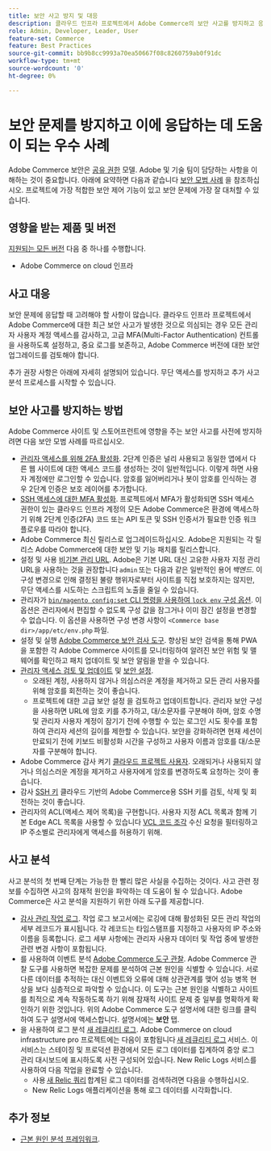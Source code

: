 ```yaml
---
title: 보안 사고 방지 및 대응
description: 클라우드 인프라 프로젝트에서 Adobe Commerce의 보안 사고를 방지하고 응답하기 위한 모범 사례에 대해 배웁니다.
role: Admin, Developer, Leader, User
feature-set: Commerce
feature: Best Practices
source-git-commit: bb9b8cc9993a70ea50667f08c8260759ab0f91dc
workflow-type: tm+mt
source-wordcount: '0'
ht-degree: 0%

---
```



# 보안 문제를 방지하고 이에 응답하는 데 도움이 되는 우수 사례

Adobe Commerce 보안은 [공유 권한](https://www.adobe.com/content/dam/cc/en/trust-center/ungated/whitepapers/experience-cloud/adobe-commerce-shared-responsibility-guide.pdf) 모델. Adobe 및 기술 팀이 담당하는 사항을 이해하는 것이 중요합니다. 아래에 요약하면 다음과 같습니다 [보안 모범 사례](https://www.adobe.com/content/dam/cc/en/security/pdfs/Adobe-Magento-Commerce-Best-Practices-Guide.pdf) 을 참조하십시오. 프로젝트에 가장 적합한 보안 제어 기능이 있고 보안 문제에 가장 잘 대처할 수 있습니다.

## 영향을 받는 제품 및 버전

[지원되는 모든 버전](../../../release/versions.md) 다음 중 하나를 수행합니다.

- Adobe Commerce on cloud 인프라

## 사고 대응

보안 문제에 응답할 때 고려해야 할 사항이 많습니다. 클라우드 인프라 프로젝트에서 Adobe Commerce에 대한 최근 보안 사고가 발생한 것으로 의심되는 경우 모든 관리자 사용자 계정 액세스를 감사하고, 고급 MFA(Multi-Factor Authentication) 컨트롤을 사용하도록 설정하고, 중요 로그를 보존하고, Adobe Commerce 버전에 대한 보안 업그레이드를 검토해야 합니다.

추가 권장 사항은 아래에 자세히 설명되어 있습니다. 무단 액세스를 방지하고 추가 사고 분석 프로세스를 시작할 수 있습니다.

## 보안 사고를 방지하는 방법

Adobe Commerce 사이트 및 스토어프런트에 영향을 주는 보안 사고를 사전에 방지하려면 다음 보안 모범 사례를 따르십시오.

- [관리자 액세스를 위해 2FA 활성화](https://docs.magento.com/user-guide/stores/security-two-factor-authentication.html).
2단계 인증은 널리 사용되고 동일한 앱에서 다른 웹 사이트에 대한 액세스 코드를 생성하는 것이 일반적입니다. 이렇게 하면 사용자 계정에만 로그인할 수 있습니다. 암호를 잃어버리거나 봇이 암호를 인식하는 경우 2단계 인증은 보호 레이어를 추가합니다.
- [SSH 액세스에 대한 MFA 활성화](https://devdocs.magento.com/cloud/project/project-enable-mfa-enforcement.html).
프로젝트에서 MFA가 활성화되면 SSH 액세스 권한이 있는 클라우드 인프라 계정의 모든 Adobe Commerce은 환경에 액세스하기 위해 2단계 인증(2FA) 코드 또는 API 토큰 및 SSH 인증서가 필요한 인증 워크플로우를 따라야 합니다.
- Adobe Commerce 최신 릴리스로 업그레이드하십시오.
Adobe은 지원되는 각 릴리스 Adobe Commerce에 대한 보안 및 기능 패치를 릴리스합니다.
- 설정 및 사용 [비기본 관리 URL](https://docs.magento.com/user-guide/stores/store-urls-custom-admin.html).
Adobe은 기본 URL 대신 고유한 사용자 지정 관리 URL을 사용하는 것을 권장합니다 `admin` 또는 다음과 같은 일반적인 용어 *백엔드*. 이 구성 변경으로 인해 결정된 불량 행위자로부터 사이트를 직접 보호하지는 않지만, 무단 액세스를 시도하는 스크립트의 노출을 줄일 수 있습니다.
- 관리자가  [`bin/magento config:set` CLI 명령을 사용하여 `lock env` 구성 옵션](https://experienceleague.adobe.com/docs/commerce-operations/configuration-guide/cli/configuration-management/set-configuration-values.html#set-configuration-values-that-cannot-be-edited-in-the-admin). 이 옵션은 관리자에서 편집할 수 없도록 구성 값을 잠그거나 이미 잠긴 설정을 변경할 수 없습니다. 이 옵션을 사용하면 구성 변경 사항이 `<Commerce base dir>/app/etc/env.php` 파일.
- 설정 및 실행 [Adobe Commerce 보안 검사 도구](https://docs.magento.com/user-guide/magento/security-scan.html).
향상된 보안 검색을 통해 PWA을 포함한 각 Adobe Commerce 사이트를 모니터링하여 알려진 보안 위험 및 맬웨어를 확인하고 패치 업데이트 및 보안 알림을 받을 수 있습니다.
- [관리자 액세스 검토 및 업데이트](https://docs.magento.com/user-guide/system/permissions-users-all.html) 및 [보안 설정](https://docs.magento.com/user-guide/stores/security-admin.html).
   - 오래된 계정, 사용하지 않거나 의심스러운 계정을 제거하고 모든 관리 사용자를 위해 암호를 회전하는 것이 좋습니다.
   - 프로젝트에 대한 고급 보안 설정 을 검토하고 업데이트합니다. 관리자 보안 구성을 사용하면 URL에 암호 키를 추가하고, 대/소문자를 구분해야 하며, 암호 수명 및 관리자 사용자 계정이 잠기기 전에 수행할 수 있는 로그인 시도 횟수를 포함하여 관리자 세션의 길이를 제한할 수 있습니다. 보안을 강화하려면 현재 세션이 만료되기 전에 키보드 비활성화 시간을 구성하고 사용자 이름과 암호를 대/소문자를 구분해야 합니다.
- Adobe Commerce 감사 켜기 [클라우드 프로젝트 사용자](https://devdocs.magento.com/cloud/project/user-admin.html).
오래되거나 사용되지 않거나 의심스러운 계정을 제거하고 사용자에게 암호를 변경하도록 요청하는 것이 좋습니다.
- 감사 [SSH 키](https://devdocs.magento.com/cloud/before/before-workspace-ssh.html) 클라우드 기반의 Adobe Commerce용
SSH 키를 검토, 삭제 및 회전하는 것이 좋습니다.
- 관리자의 ACL(액세스 제어 목록)을 구현합니다.
사용자 지정 ACL 목록과 함께 기본 Edge ACL 목록을 사용할 수 있습니다 [VCL 코드 조각](https://devdocs.magento.com/cloud/cdn/fastly-vcl-allowlist.html#vcl) 수신 요청을 필터링하고 IP 주소별로 관리자에게 액세스를 허용하기 위해.

## 사고 분석

사고 분석의 첫 번째 단계는 가능한 한 빨리 많은 사실을 수집하는 것이다. 사고 관련 정보를 수집하면 사고의 잠재적 원인을 파악하는 데 도움이 될 수 있습니다. Adobe Commerce은 사고 분석을 지원하기 위한 아래 도구를 제공합니다.

- [감사 관리 작업 로그](https://docs.magento.com/user-guide/system/action-log-report.html).
작업 로그 보고서에는 로깅에 대해 활성화된 모든 관리 작업의 세부 레코드가 표시됩니다. 각 레코드는 타임스탬프를 지정하고 사용자의 IP 주소와 이름을 등록합니다. 로그 세부 사항에는 관리자 사용자 데이터 및 작업 중에 발생한 관련 변경 사항이 포함됩니다.
- 를 사용하여 이벤트 분석 [Adobe Commerce 도구 관찰](https://experienceleague.adobe.com/docs/commerce-operations/tools/observation-for-adobe-commerce/intro.html?lang=en).
Adobe Commerce 관찰 도구를 사용하면 복잡한 문제를 분석하여 근본 원인을 식별할 수 있습니다. 서로 다른 데이터를 추적하는 대신 이벤트와 오류에 대해 상관관계를 맺어 성능 병목 현상을 보다 심층적으로 파악할 수 있습니다.
이 도구는 근본 원인을 식별하고 사이트를 최적으로 계속 작동하도록 하기 위해 잠재적 사이트 문제 중 일부를 명확하게 확인하기 위한 것입니다. 위의 Adobe Commerce 도구 설명서에 대한 링크를 클릭하여 도구 설명서에 액세스합니다. 설명서에는 **보안** 탭.
- 을 사용하여 로그 분석 [새 레큐리티 로그](https://devdocs.magento.com/cloud/project/new-relic.html#new-relic-logs). Adobe Commerce on cloud infrastructure pro 프로젝트에는 다음이 포함됩니다 [새 레큐리티 로그](https://docs.newrelic.com/docs/logs/new-relic-logs/get-started/introduction-new-relic-logs) 서비스. 이 서비스는 스테이징 및 프로덕션 환경에서 모든 로그 데이터를 집계하여 중앙 로그 관리 대시보드에 표시하도록 사전 구성되어 있습니다.
New Relic Logs 서비스를 사용하여 다음 작업을 완료할 수 있습니다.
   - 사용 [새 Relic 쿼리](https://docs.newrelic.com/docs/logs/new-relic-logs/ui-data/query-syntax-logs) 합계된 로그 데이터를 검색하려면 다음을 수행하십시오.
   - New Relic Logs 애플리케이션을 통해 로그 데이터를 시각화합니다.

## 추가 정보

- [근본 원인 분석 프레임워크](https://sansec.io/kb/incident-response/magento-root-cause-analysis).
